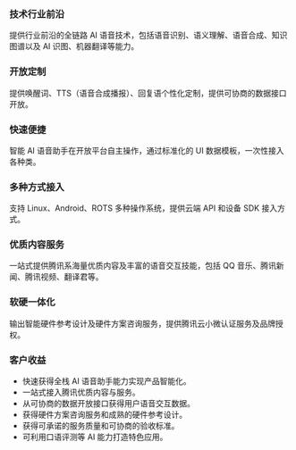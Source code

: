 ### 技术行业前沿
提供行业前沿的全链路 AI 语音技术，包括语音识别、语义理解、语音合成、知识图谱以及 AI 识图、机器翻译等能力。

### 开放定制
提供唤醒词、TTS（语音合成播报）、回复语个性化定制，提供可协商的数据接口开放。

### 快速便捷
智能 AI 语音助手在开放平台自主操作，通过标准化的 UI 数据模板，一次性接入各种类。

### 多种方式接入
支持 Linux、Android、ROTS 多种操作系统，提供云端 API 和设备 SDK 接入方式。

### 优质内容服务
一站式提供腾讯系海量优质内容及丰富的语音交互技能，包括 QQ 音乐、腾讯新闻、腾讯视频、翻译君等。

### 软硬一体化
输出智能硬件参考设计及硬件方案咨询服务，提供腾讯云小微认证服务及品牌授权。

### 客户收益
- 快速获得全栈 AI 语音助手能力实现产品智能化。
- 一站式接入腾讯优质内容与服务。
- 从可协商的数据开放接口获得用户语音交互数据。
- 获得硬件方案咨询服务和成熟的硬件参考设计。
- 获得可承诺的服务质量和可协商的验收标准。
- 可利用口语评测等 AI 能力打造特色应用。
